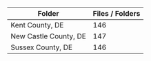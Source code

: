 | Folder                |   Files / Folders |
|-----------------------|-------------------|
| Kent County, DE       |               146 |
| New Castle County, DE |               147 |
| Sussex County, DE     |               146 |
